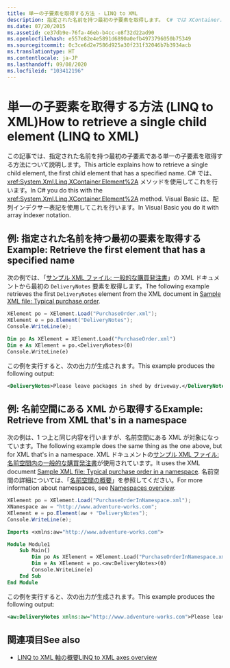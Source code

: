 ```yaml
---
title: 単一の子要素を取得する方法 - LINQ to XML
description: 指定された名前を持つ最初の子要素を取得します。 C# では XContainer.Element を使用し、Visual Basic では配列インデクサー表記を使用できます。
ms.date: 07/20/2015
ms.assetid: ce37db9e-76fa-46eb-b4cc-e8f32d22ad90
ms.openlocfilehash: e557e82e4e5891d6890a0efb4973796050b75349
ms.sourcegitcommit: 0c3ce6d2e7586d925a30f231f32046b7b3934acb
ms.translationtype: HT
ms.contentlocale: ja-JP
ms.lasthandoff: 09/08/2020
ms.locfileid: "103412196"
---
```

# <a name="how-to-retrieve-a-single-child-element-linq-to-xml"></a><span data-ttu-id="6adc6-104">単一の子要素を取得する方法 (LINQ to XML)</span><span class="sxs-lookup"><span data-stu-id="6adc6-104">How to retrieve a single child element (LINQ to XML)</span></span>

<span data-ttu-id="6adc6-105">この記事では、指定された名前を持つ最初の子要素である単一の子要素を取得する方法について説明します。</span><span class="sxs-lookup"><span data-stu-id="6adc6-105">This article explains how to retrieve a single child element, the first child element that has a specified name.</span></span> <span data-ttu-id="6adc6-106">C# では、<xref:System.Xml.Linq.XContainer.Element%2A> メソッドを使用してこれを行います。</span><span class="sxs-lookup"><span data-stu-id="6adc6-106">In C# you do this with the <xref:System.Xml.Linq.XContainer.Element%2A> method.</span></span> <span data-ttu-id="6adc6-107">Visual Basic は、配列インデクサー表記を使用してこれを行います。</span><span class="sxs-lookup"><span data-stu-id="6adc6-107">In Visual Basic you do it with array indexer notation.</span></span>

## <a name="example-retrieve-the-first-element-that-has-a-specified-name"></a><span data-ttu-id="6adc6-108">例: 指定された名前を持つ最初の要素を取得する</span><span class="sxs-lookup"><span data-stu-id="6adc6-108">Example: Retrieve the first element that has a specified name</span></span>

<span data-ttu-id="6adc6-109">次の例では、「[サンプル XML ファイル: 一般的な購買発注書](sample-xml-file-typical-purchase-order.md)」の XML ドキュメントから最初の `DeliveryNotes` 要素を取得します。</span><span class="sxs-lookup"><span data-stu-id="6adc6-109">The following example retrieves the first `DeliveryNotes` element from the XML document in [Sample XML file: Typical purchase order](sample-xml-file-typical-purchase-order.md).</span></span>

```csharp
XElement po = XElement.Load("PurchaseOrder.xml");
XElement e = po.Element("DeliveryNotes");
Console.WriteLine(e);
```

```vb
Dim po As XElement = XElement.Load("PurchaseOrder.xml")
Dim e As XElement = po.<DeliveryNotes>(0)
Console.WriteLine(e)
```

<span data-ttu-id="6adc6-110">この例を実行すると、次の出力が生成されます。</span><span class="sxs-lookup"><span data-stu-id="6adc6-110">This example produces the following output:</span></span>

```xml
<DeliveryNotes>Please leave packages in shed by driveway.</DeliveryNotes>
```

## <a name="example-retrieve-from-xml-thats-in-a-namespace"></a><span data-ttu-id="6adc6-111">例: 名前空間にある XML から取得する</span><span class="sxs-lookup"><span data-stu-id="6adc6-111">Example: Retrieve from XML that's in a namespace</span></span>

<span data-ttu-id="6adc6-112">次の例は、1 つ上と同じ内容を行いますが、名前空間にある XML が対象になっています。</span><span class="sxs-lookup"><span data-stu-id="6adc6-112">The following example does the same thing as the one above, but for XML that's in a namespace.</span></span> <span data-ttu-id="6adc6-113">XML ドキュメントの[サンプル XML ファイル: 名前空間内の一般的な購買発注書](sample-xml-file-typical-purchase-order-namespace.md)が使用されています。</span><span class="sxs-lookup"><span data-stu-id="6adc6-113">It uses the XML document [Sample XML file: Typical purchase order in a namespace](sample-xml-file-typical-purchase-order-namespace.md).</span></span> <span data-ttu-id="6adc6-114">名前空間の詳細については、「[名前空間の概要](namespaces-overview.md)」を参照してください。</span><span class="sxs-lookup"><span data-stu-id="6adc6-114">For more information about namespaces, see [Namespaces overview](namespaces-overview.md).</span></span>

```csharp
XElement po = XElement.Load("PurchaseOrderInNamespace.xml");
XNamespace aw = "http://www.adventure-works.com";
XElement e = po.Element(aw + "DeliveryNotes");
Console.WriteLine(e);
```

```vb
Imports <xmlns:aw="http://www.adventure-works.com">

Module Module1
    Sub Main()
        Dim po As XElement = XElement.Load("PurchaseOrderInNamespace.xml")
        Dim e As XElement = po.<aw:DeliveryNotes>(0)
        Console.WriteLine(e)
    End Sub
End Module
```

<span data-ttu-id="6adc6-115">この例を実行すると、次の出力が生成されます。</span><span class="sxs-lookup"><span data-stu-id="6adc6-115">This example produces the following output:</span></span>

```xml
<aw:DeliveryNotes xmlns:aw="http://www.adventure-works.com">Please leave packages in shed by driveway.</aw:DeliveryNotes>
```

## <a name="see-also"></a><span data-ttu-id="6adc6-116">関連項目</span><span class="sxs-lookup"><span data-stu-id="6adc6-116">See also</span></span>

- [<span data-ttu-id="6adc6-117">LINQ to XML 軸の概要</span><span class="sxs-lookup"><span data-stu-id="6adc6-117">LINQ to XML axes overview</span></span>](linq-xml-axes-overview.md)
